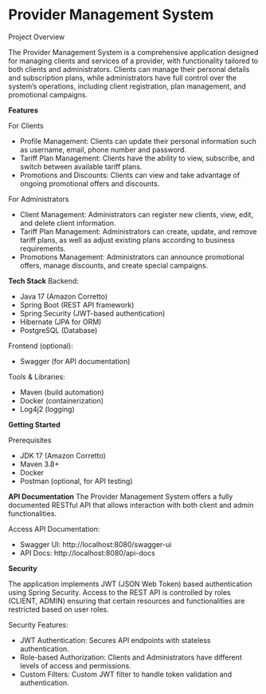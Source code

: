 # Provider Management System
Project Overview

The Provider Management System is a comprehensive application designed for managing clients 
and services of a provider, with functionality tailored to both clients and administrators. Clients can 
manage their personal details and subscription plans, while administrators have full control over the 
system’s operations, including client registration, plan management, and promotional campaigns.

**Features**

For Clients
- Profile Management: Clients can update their personal information such as username, email, phone number and password.
- Tariff Plan Management: Clients have the ability to view, subscribe, and switch between available tariff plans.
- Promotions and Discounts: Clients can view and take advantage of ongoing promotional offers and discounts.

For Administrators
- Client Management: Administrators can register new clients, view, edit, and delete client information.
- Tariff Plan Management: Administrators can create, update, and remove tariff plans, as well as adjust existing plans according to business requirements.
- Promotions Management: Administrators can announce promotional offers, manage discounts, and create special campaigns.

**Tech Stack**
Backend:
- Java 17 (Amazon Corretto)
- Spring Boot (REST API framework)
- Spring Security (JWT-based authentication)
- Hibernate (JPA for ORM)
- PostgreSQL (Database)

Frontend (optional):
- Swagger (for API documentation)

Tools & Libraries:
- Maven (build automation)
- Docker (containerization)
- Log4j2 (logging)

**Getting Started**

Prerequisites
- JDK 17 (Amazon Corretto)
- Maven 3.8+
- Docker
- Postman (optional, for API testing)

**API Documentation**
The Provider Management System offers a fully documented RESTful API that allows interaction with both client and admin functionalities.

Access API Documentation:
- Swagger UI: http://localhost:8080/swagger-ui
- API Docs: http://localhost:8080/api-docs

**Security**

The application implements JWT (JSON Web Token) based authentication using Spring Security. 
Access to the REST API is controlled by roles (CLIENT, ADMIN) ensuring that certain resources and 
functionalities are restricted based on user roles.

Security Features:
- JWT Authentication: Secures API endpoints with stateless authentication.
- Role-based Authorization: Clients and Administrators have different levels of access and permissions.
- Custom Filters: Custom JWT filter to handle token validation and authentication.
